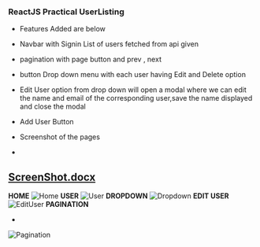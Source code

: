 

### ReactJS Practical UserListing 

- Features Added are below 

- Navbar with Signin List of users fetched from api given 

- pagination with page button and prev , next 

- button Drop down menu with each user having Edit and Delete option 

- Edit User option from drop down will open a modal where we can edit the name and email of the corresponding user,save the name displayed and close the modal 

- Add User Button
- Screenshot of the pages
- 
[ScreenShot.docx](https://github.com/subhrogithub/UserListing/files/7110421/ScreenShot.docx)
- 
 **HOME**
![Home](https://user-images.githubusercontent.com/87541867/132106578-56c43e29-940e-472f-822d-00d4608611d8.jpg)
**USER**
![User](https://user-images.githubusercontent.com/87541867/132106583-dc6a08f1-9daa-40e6-9ff7-eb49ffe16bce.jpg)
**DROPDOWN**
![Dropdown](https://user-images.githubusercontent.com/87541867/132106586-f6813751-d6e2-46d7-ba22-8f9de9cdc82f.jpg)
**EDIT USER**
![EditUser](https://user-images.githubusercontent.com/87541867/132106589-21e18e4c-0ab4-4803-9a94-4357d4227960.jpg)
**PAGINATION**

- 
![Pagination](https://user-images.githubusercontent.com/87541867/132106836-fb43e999-c77f-4cf6-9122-75fd2973b50d.jpg)
